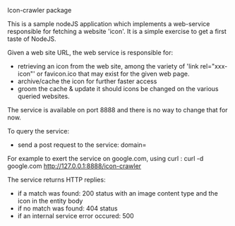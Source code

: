 Icon-crawler package

This is a sample nodeJS application which implements a web-service responsible for fetching a website 'icon'.
It is a simple exercise to get a first taste of NodeJS.

Given a web site URL, the web service is responsible for:
* retrieving an icon from the web site, among the variety of 'link rel="xxx-icon"' or favicon.ico that may exist for the given web page.
* archive/cache the icon for further faster access
* groom the cache & update it should icons be changed on the various queried websites.

The service is available on port 8888 and there is no way to change that for now.

To query the service:
* send a post request to the service: domain=<fully qualified domain name>

For example to exert the service on google.com, using curl : curl -d google.com http://127.0.0.1:8888/icon-crawler


The service returns HTTP replies:
* if a match was found: 200 status with an image content type and the icon in the entity body
* if no match was found: 404 status 
* if an internal service error occured: 500


